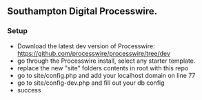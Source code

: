 ## Southampton Digital Processwire.

### Setup
- Download the latest dev version of Processwire: https://github.com/processwire/processwire/tree/dev
- go through the Processwire install, select any starter template.
- replace the new "site" folders contents in root with this repo
- go to site/config.php and add your localhost domain on line 77
- go to site/config-dev.php and fill out your db config
- success
